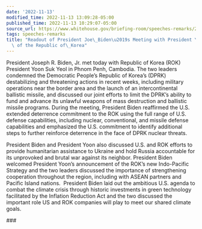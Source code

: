 ```yaml
---
date: '2022-11-13'
modified_time: 2022-11-13 13:09:28-05:00
published_time: 2022-11-13 10:29:07-05:00
source_url: https://www.whitehouse.gov/briefing-room/speeches-remarks/2022/11/13/readout-of-president-joe-bidens-meeting-with-president-yoon-suk-yeol-of-the-republic-of-korea-2/
tags: speeches-remarks
title: "Readout of President Joe\_Biden\u2019s Meeting with President Yoon Suk Yeol\
  \ of the Republic of\_Korea"
---
```

 
President Joseph R. Biden, Jr. met today with Republic of Korea (ROK)
President Yoon Suk Yeol in Phnom Penh, Cambodia. The two leaders
condemned the Democratic People’s Republic of Korea’s (DPRK)
destabilizing and threatening actions in recent weeks, including
military operations near the border area and the launch of an
intercontinental ballistic missile, and discussed our joint efforts to
limit the DPRK’s ability to fund and advance its unlawful weapons of
mass destruction and ballistic missile programs. During the meeting,
President Biden reaffirmed the U.S. extended deterrence commitment to
the ROK using the full range of U.S. defense capabilities, including
nuclear, conventional, and missile defense capabilities and emphasized
the U.S. commitment to identify additional steps to further reinforce
deterrence in the face of DPRK nuclear threats.

President Biden and President Yoon also discussed U.S. and ROK efforts
to provide humanitarian assistance to Ukraine and hold Russia
accountable for its unprovoked and brutal war against its neighbor.
President Biden welcomed President Yoon’s announcement of the ROK’s new
Indo-Pacific Strategy and the two leaders discussed the importance of
strengthening cooperation throughout the region, including with ASEAN
partners and Pacific Island nations.  President Biden laid out the
ambitious U.S. agenda to combat the climate crisis through historic
investments in green technology facilitated by the Inflation Reduction
Act and the two discussed the important role US and ROK companies will
play to meet our shared climate goals. 

\###

